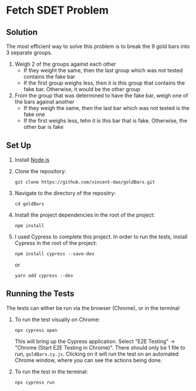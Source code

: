 # Fetch SDET Problem

## Solution

The most efficient way to solve this problem is to break the 9 gold bars into 3 separate groups. 
1. Weigh 2 of the groups against each other
   - If they weight the same, then the last group which was not tested contains the fake bar
   - If the first group weighs less, then it is this group that contains the fake bar. Otherwise, it would be the other group
2. From the group that was determined to have the fake bar, weigh one of the bars against another
   - If they weigh the same, then the last bar which was not tested is the fake one
   - If the first weighs less, tehn it is this bar that is fake. Otherwise, the other bar is fake

## Set Up
1. Install [Node.js](https://nodejs.org/en)

2. Clone the repository:
   ```
   git clone https://github.com/vincent-dao/goldBars.git
   ```
3. Navigate to the directory of the repositry:
   ```
   cd goldBars
   ```

4. Install the project dependencies in the root of the project:
   ```
   npm install
   ```
   
5. I used Cypress to complete this project. In order to run the tests, install Cypress in the root of the project:
   ```
   npm install cypress --save-dev
   ```
   or
   ```
   yarn add cypress --dev
   ```

## Running the Tests

The tests can either be run via the browser (Chrome), or in the terminal
1. To run the test visually on Chrome:
   ```
   npx cypress open
   ```
   This will bring up the Cypress application. Select "E2E Testing" -> "Chrome (Start E2E Testing in Chrome)". There should only be 1 file to run, `goldBars.cy.js`. Clicking on it will run the test on an automated Chrome window, where you can see the actions being done.

   
2. To run the test in the terminal:
   ```
   npx cypress run
   ```
